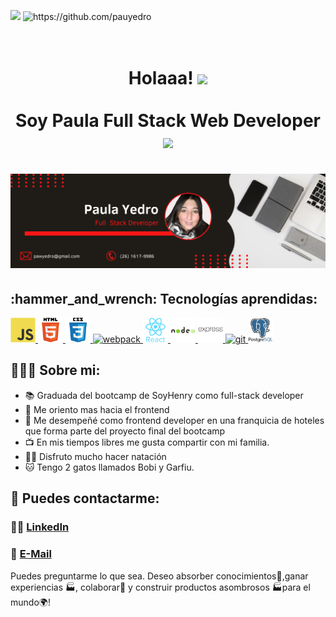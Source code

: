 ![](https://badges.pufler.dev/visits/pauyedro/pauyedro?color=black&logo=github&style=flat-square)
 <img src="https://komarev.com/ghpvc/?username=pauyedro" alt="https://github.com/pauyedro" />
<h1 align="center">
 <abc>
  <br>Holaaa! <img src="https://media.giphy.com/media/mGcNjsfWAjY5AEZNw6/giphy.gif" width="60"><br>
  <br> Soy Paula Full Stack Web Developer <img src="https://media.giphy.com/media/WUlplcMpOCEmTGBtBW/giphy.gif" width="30"> <br>
  <br>
   <img src="./Purple Geometric Technology LinkedIn Banner (1).png" alt="banner" width="800">
   </abc>
</h1>
<h2 align="left">:hammer_and_wrench: Tecnologías aprendidas:</h2>
<p align="left">
    <a href="https://developer.mozilla.org/en-US/docs/Web/JavaScript" target="_blank"> <img src="https://raw.githubusercontent.com/devicons/devicon/master/icons/javascript/javascript-original.svg" alt="javascript" width="40" height="40"/> </a>
    <a href="https://www.w3.org/html/" target="_blank"> <img src="https://raw.githubusercontent.com/devicons/devicon/master/icons/html5/html5-original-wordmark.svg" alt="html5" width="40" height="40"/> </a>
    <a href="https://www.w3schools.com/css/" target="_blank"> <img src="https://raw.githubusercontent.com/devicons/devicon/master/icons/css3/css3-original-wordmark.svg" alt="css3" width="40" height="40"/> </a>
 <a href="https://webpack.js.org/" target="_blank"> <img src="https://www.vectorlogo.zone/logos/js_webpack/js_webpack-icon.svg" alt="webpack" width="40" height="40"/> </a>
<a href="https://reactjs.org/" target="_blank"> <img src="https://raw.githubusercontent.com/devicons/devicon/master/icons/react/react-original-wordmark.svg" alt="react" width="40" height="40"/> </a>
  <a href="https://nodejs.org" target="_blank"> <img src="https://raw.githubusercontent.com/devicons/devicon/master/icons/nodejs/nodejs-original-wordmark.svg" alt="nodejs" width="40" height="40"/> </a>
    <a href="https://expressjs.com" target="_blank"> <img src="https://raw.githubusercontent.com/devicons/devicon/master/icons/express/express-original-wordmark.svg" alt="express" width="40" height="40"/> </a>
  <a href="https://git-scm.com/" target="_blank"> <img src="https://www.vectorlogo.zone/logos/git-scm/git-scm-icon.svg" alt="git" width="40" height="40"/> </a>
 <img src="https://raw.githubusercontent.com/devicons/devicon/master/icons/postgresql/postgresql-original-wordmark.svg" width="40" height="40"/>
   </p>
   
   <h2 align="left">👨🏻‍💻 Sobre mi:</h2>
   
   - 📚 Graduada del bootcamp de SoyHenry como full-stack developer
   - 🎨 Me oriento mas hacia el frontend
   - 🛒 Me desempeñé como frontend developer en una franquicia de hoteles que forma parte del proyecto final del bootcamp
   - 📺 En mis tiempos libres me gusta compartir con mi familia.
   - 🤸‍♀️ Disfruto mucho hacer natación
   - 🐱 Tengo 2 gatos llamados Bobi y Garfiu.

<h2 align="left">💌 Puedes contactarme:</h2>

### 👩‍💻 [LinkedIn](https://www.linkedin.com/in/paula-yedro-200479222/)

### 📩 [E-Mail](mailto:pawyedro@gmail.com)

Puedes preguntarme lo que sea. Deseo absorber conocimientos🧠,ganar experiencias 🏭, colaborar🤝 y construir productos asombrosos 🏭para el mundo🌍!

